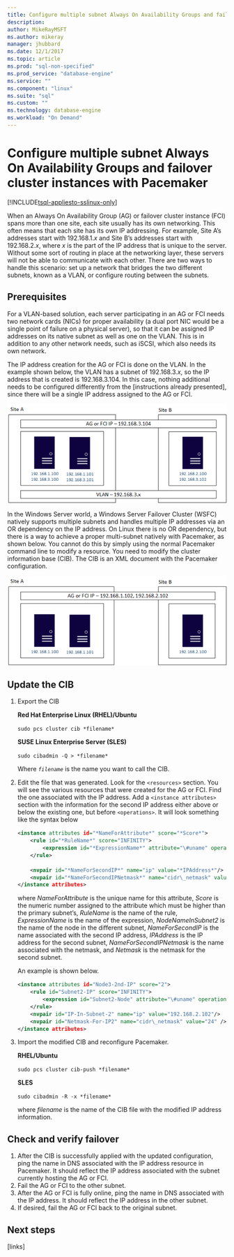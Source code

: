 ```yaml
---
title: Configure multiple subnet Always On Availability Groups and failover cluster instances with Pacemaker | Microsoft Docs
description: 
author: MikeRayMSFT 
ms.author: mikeray 
manager: jhubbard
ms.date: 12/1/2017
ms.topic: article
ms.prod: "sql-non-specified"
ms.prod_service: "database-engine"
ms.service: ""
ms.component: "linux"
ms.suite: "sql"
ms.custom: ""
ms.technology: database-engine
ms.workload: "On Demand"
---
```


# Configure multiple subnet Always On Availability Groups and failover cluster instances with Pacemaker

[!INCLUDE[tsql-appliesto-sslinux-only](../includes/tsql-appliesto-sslinux-only.md)]

When an Always On Availability Group (AG) or failover cluster instance (FCI) spans more than one site, each site usually has its own networking. This often means that each site has its own IP addressing. For example, Site A’s addresses start with 192.168.1.*x* and Site B’s addresses start with 192.168.2.*x*, where *x* is the part of the IP address that is unique to the server. Without some sort of routing in place at the networking layer, these servers will not be able to communicate with each other. There are two ways to handle this scenario: set up a network that bridges the two different subnets, known as a VLAN, or configure routing between the subnets.

## Prerequisites

For a VLAN-based solution, each server participating in an AG or FCI needs two network cards (NICs) for proper availability (a dual port NIC would be a single point of failure on a physical server), so that it can be assigned IP addresses on its native subnet as well as one on the VLAN. This is in addition to any other network needs, such as iSCSI, which also needs its own network.

The IP address creation for the AG or FCI is done on the VLAN. In the example shown below, the VLAN has a subnet of 192.168.3.*x*, so the IP address that is created is 192.168.3.104. In this case, nothing additional needs to be configured differently from the \[instructions already presented\], since there will be a single IP address assigned to the AG or FCI.

![](./media/7-configure-multiple-subnet-ha/image1.png)

In the Windows Server world, a Windows Server Failover Cluster (WSFC) natively supports multiple subnets and handles multiple IP addresses via an OR dependency on the IP address. On Linux there is no OR dependency, but there is a way to achieve a proper multi-subnet natively with Pacemaker, as shown below. You cannot do this by simply using the normal Pacemaker command line to modify a resource. You need to modify the cluster information base (CIB). The CIB is an XML document with the Pacemaker configuration.

![](./media/7-configure-multiple-subnet-ha/image2.png)

## Update the CIB

1.  Export the CIB

    **Red Hat Enterprise Linux (RHEL)/Ubuntu**

    `sudo pcs cluster cib *filename*`

    **SUSE** **Linux Enterprise Server (SLES)**

    `sudo cibadmin -Q > *filename*`

    Where *`filename`* is the name you want to call the CIB.

2.  Edit the file that was generated. Look for the `<resources>` section. You will see the various resources that were created for the AG or FCI. Find the one associated with the IP address. Add a `<instance attributes>` section with the information for the second IP address either above or below the existing one, but before `<operations>`. It will look something like the syntax below

    ```xml
    <instance attributes id="*NameForAttribute*" score="*Score*">
        <rule id="*RuleName*" score="INFINITY">
            <expression id="*ExpressionName*" attribute="\#uname" operation="eq" value="*NodeNameInSubnet2*" />
        </rule>
    
        <nvpair id="*NameForSecondIP*" name="ip" value="*IPAddress*"/>
        <nvpair id="*NameForSecondIPNetmask*" name="cidr\_netmask" value="*Netmask*"/>
    </instance attributes>
    ```
    
    where *NameForAttribute* is the unique name for this attribute, *Score* is the numeric number assigned to the attribute which must be higher than the primary subnet’s, *RuleName* is the name of the rule, *ExpressionName* is the name of the expression, *NodeNameInSubnet2* is the name of the node in the different subnet, *NameForSecondIP* is the name associated with the second IP address, *IPAddress* is the IP address for the second subnet, *NameForSecondIPNetmask* is the name associated with the netmask, and *Netmask* is the netmask for the second subnet.
    
    An example is shown below.
    
    ```xml
    <instance attributes id="Node3-2nd-IP" score="2">
        <rule id="Subnet2-IP" score="INFINITY">
            <expression id="Subnet2-Node" attribute="\#uname" operation="eq" value="Node3" />
        </rule>
        <nvpair id="IP-In-Subnet-2" name="ip" value="192.168.2.102"/>
        <nvpair id="Netmask-For-IP2" name="cidr\_netmask" value="24" />
    </instance attributes>
    ```

3.  Import the modified CIB and reconfigure Pacemaker.

    **RHEL/Ubuntu**

    `sudo pcs cluster cib-push *filename*`

    **SLES**

    `sudo cibadmin -R -x *filename*`

    where *filename* is the name of the CIB file with the modified IP address information.

## Check and verify failover

1.  After the CIB is successfully applied with the updated configuration, ping the name in DNS associated with the IP address resource in Pacemaker. It should reflect the IP address associated with the subnet currently hosting the AG or FCI.
2.  Fail the AG or FCI to the other subnet.
3.  After the AG or FCI is fully online, ping the name in DNS associated with the IP address. It should reflect the IP address in the other subnet.
4.  If desired, fail the AG or FCI back to the original subnet.

## Next steps
[links]
